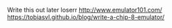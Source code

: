 Write this out later loserr
http://www.emulator101.com/
https://tobiasvl.github.io/blog/write-a-chip-8-emulator/